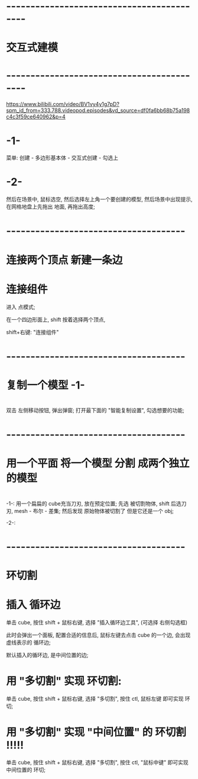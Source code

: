 

# ------------------------------------------ #
#                交互式建模
# ------------------------------------------ #
https://www.bilibili.com/video/BV1vy4y1g7pD?spm_id_from=333.788.videopod.episodes&vd_source=df0fa6bb68b75a198c4c3f59ce640962&p=4

# -1-
菜单: 创建 - 多边形基本体 - 交互式创建 - 勾选上

# -2-
然后在场景中, 鼠标选空, 然后选择左上角一个要创建的模型, 
然后场景中出现提示, 在网格地盘上先拖出 地面, 再拖出高度;



# ------------------------------------- #
#         连接两个顶点 新建一条边 
#          连接组件

进入 点模式;

在一个四边形面上, shift 按着选择两个顶点,

shift+右键:  "连接组件"





# ------------------------------------- #
#         复制一个模型 -1-
#        
双击 左侧移动按钮, 弹出弹窗;
打开最下面的 "智能复制设置", 勾选想要的功能;



# ------------------------------------- #
#    用一个平面 将一个模型 分割 成两个独立的模型
#
-1-:
用一个扁扁的 cube充当刀刃, 放在预定位置;
先选 被切割物体, shift 后选刀刃, mesh - 布尔 - 差集; 然后发现 原始物体被切割了
但是它还是一个 obj;

-2-:










# ------------------------------------- #
#          环切割
#          插入 循环边
单击 cube, 按住 shift + 鼠标右键, 选择 "插入循环边工具", (可选择 右侧勾选框)

此时会弹出一个面板, 配置合适的信息后, 鼠标左键去点击 cube 的一个边, 会出现 虚线表示的 循环边;

默认插入的循环边, 是中间位置的边;

# 用 "多切割" 实现 环切割:
单击 cube, 按住 shift + 鼠标右键, 选择 "多切割",
按住 ctl, 鼠标左键 即可实现 环切;


# 用 "多切割" 实现 "中间位置" 的 环切割 !!!!!
单击 cube, 按住 shift + 鼠标右键, 选择 "多切割",
按住 ctl, "鼠标中键" 即可实现 中间位置的 环切;





































